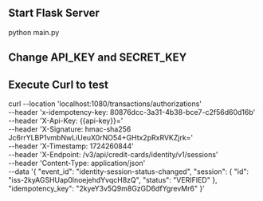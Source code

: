 ## Start Flask Server
python main.py

## Change API_KEY and SECRET_KEY

## Execute Curl to test
curl --location 'localhost:1080/transactions/authorizations' \
--header 'x-idempotency-key: 80876dcc-3a31-4b38-bce7-c2f56d60d16b' \
--header 'X-Api-Key: {{api-key}}=' \
--header 'X-Signature: hmac-sha256 Jc6rrYLBP1vmbNwLiUeuX0rNO54+GHtx2pRxRVKZjrk=' \
--header 'X-Timestamp: 1724260844' \
--header 'X-Endpoint: /v3/api/credit-cards/identity/v1/sessions' \
--header 'Content-Type: application/json' \
--data '{
    "event_id": "identity-session-status-changed",
    "session": {
        "id": "iss-2kyAGSHUap0lnoejehdYvqcH8zQ",
        "status": "VERIFIED"
    },
    "idempotency_key": "2kyeY3v5Q9m8GzGD6dfYgrevMr6"
}'